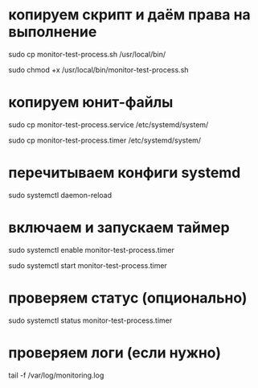 # копируем скрипт и даём права на выполнение
sudo cp monitor-test-process.sh /usr/local/bin/

sudo chmod +x /usr/local/bin/monitor-test-process.sh

# копируем юнит-файлы
sudo cp monitor-test-process.service /etc/systemd/system/

sudo cp monitor-test-process.timer /etc/systemd/system/

# перечитываем конфиги systemd
sudo systemctl daemon-reload

# включаем и запускаем таймер
sudo systemctl enable monitor-test-process.timer

sudo systemctl start monitor-test-process.timer

# проверяем статус (опционально)
sudo systemctl status monitor-test-process.timer

# проверяем логи (если нужно)
tail -f /var/log/monitoring.log
